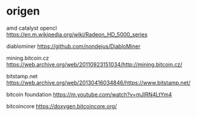 origen
======

amd catalyst opencl 
https://en.m.wikipedia.org/wiki/Radeon_HD_5000_series

diablominer
https://github.com/nondejus/DiabloMiner

mining.bitcoin.cz 
https://web.archive.org/web/20110923151034/http://mining.bitcoin.cz/

bitstamp.net 
https://web.archive.org/web/20130416034846/https://www.bitstamp.net/

bitcoin foundation 
https://m.youtube.com/watch?v=mJlRN4LtYm4

bitcoincore
https://doxygen.bitcoincore.org/
